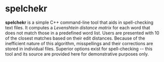 # spelchekr
**spelchekr** is a simple C++ command-line tool that aids in spell-checking text files.
It computes a *Levenshtein distance matrix* for each word that does not match those in a predefined word list. Users are presented with 10 of the closest matches based on their edit distances.
Because of the inefficient nature of this algorithm, misspellings and their corrections are stored in individual files.
Superior options exist for spell-checking -- this tool and its source are provided here for demonstrative purposes only.
